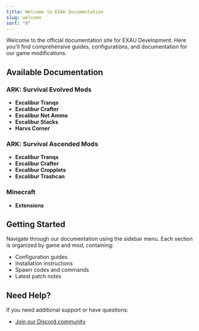 ```yaml
---
title: Welcome to EXAU Documentation
slug: welcome
sort: "0"
---
```


Welcome to the official documentation site for EXAU Development. Here you'll find comprehensive guides, configurations, and documentation for our game modifications.

## Available Documentation

### ARK: Survival Evolved Mods
- **Excalibur Tranqs**
- **Excalibur Crafter**
- **Excalibur Net Ammo**
- **Excalibur Stacks**
- **Harvs Corner**

### ARK: Survival Ascended Mods
- **Excalibur Tranqs**
- **Excalibur Crafter**
- **Excalibur Cropplots**
- **Excalibur Trashcan**

### Minecraft
- **Extensions**

## Getting Started

Navigate through our documentation using the sidebar menu. Each section is organized by game and mod, containing:
- Configuration guides
- Installation instructions
- Spawn codes and commands
- Latest patch notes

## Need Help?

If you need additional support or have questions:
- [Join our Discord community](https://exau.dev/discord)